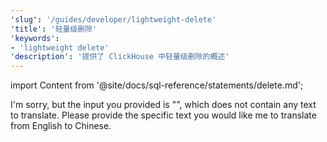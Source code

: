 ```yaml
---
'slug': '/guides/developer/lightweight-delete'
'title': '轻量级删除'
'keywords':
- 'lightweight delete'
'description': '提供了 ClickHouse 中轻量级删除的概述'
---
```


import Content from '@site/docs/sql-reference/statements/delete.md';

I'm sorry, but the input you provided is "<Content />", which does not contain any text to translate. Please provide the specific text you would like me to translate from English to Chinese.
